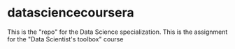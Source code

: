 # datasciencecoursera
This is the "repo" for the Data Science specialization.  This is the assignment for the "Data Scientist's toolbox" course
